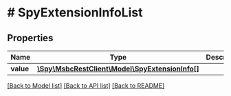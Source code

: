 # # SpyExtensionInfoList

## Properties

Name | Type | Description | Notes
------------ | ------------- | ------------- | -------------
**value** | [**\Spy\MsbcRestClient\Model\SpyExtensionInfo[]**](SpyExtensionInfo.md) |  | [optional]

[[Back to Model list]](../../README.md#models) [[Back to API list]](../../README.md#endpoints) [[Back to README]](../../README.md)
